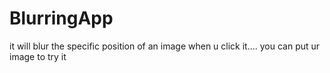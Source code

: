 # BlurringApp
it will blur the specific position of an image when u click it....
you can put ur image to try it
